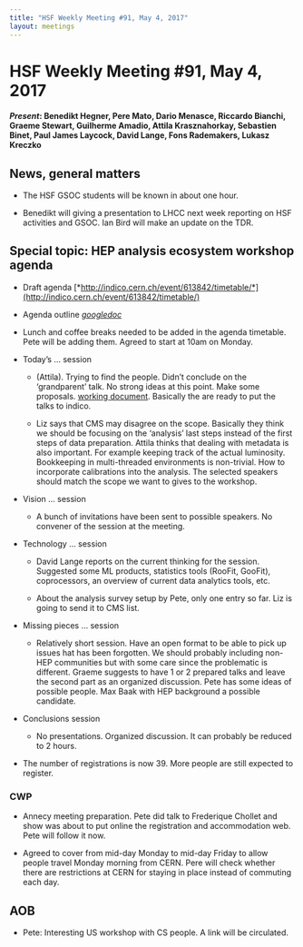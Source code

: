```yaml
---
title: "HSF Weekly Meeting #91, May 4, 2017"
layout: meetings
---
```


# HSF Weekly Meeting #91, May 4, 2017

#### *Present*: Benedikt Hegner, Pere Mato, Dario Menasce, Riccardo Bianchi, Graeme Stewart, Guilherme Amadio, Attila Krasznahorkay, Sebastien Binet, Paul James Laycock, David Lange, Fons Rademakers, Lukasz Kreczko

## News, general matters

-   The HSF GSOC students will be known in about one hour.

-   Benedikt will giving a presentation to LHCC next week reporting on HSF activities and GSOC. Ian Bird will make an update on the TDR.

## Special topic: HEP analysis ecosystem workshop agenda

-   Draft agenda [*http://indico.cern.ch/event/613842/timetable/*](http://indico.cern.ch/event/613842/timetable/)

-   Agenda outline [*googledoc*](https://docs.google.com/document/d/1F2v4W5X216sXALToBTT-jT0fFkaIQhld2cqDnSqdv-I/edit?usp=sharing)

-   Lunch and coffee breaks needed to be added in the agenda timetable. Pete will be adding them. Agreed to start at 10am on Monday.

-   Today’s … session

    -   (Attila). Trying to find the people. Didn’t conclude on the ‘grandparent’ talk. No strong ideas at this point. Make some proposals. [working document](https://docs.google.com/document/d/12r6jSwJuUB9mgUK7APnmUDh7H80fluxGolWxhpLpXjI/edit). Basically the are ready to put the talks to indico.

    -   Liz says that CMS may disagree on the scope. Basically they think we should be focusing on the ‘analysis’ last steps instead of the first steps of data preparation. Attila thinks that dealing with metadata is also important. For example keeping track of the actual luminosity. Bookkeeping in multi-threaded environments is non-trivial. How to incorporate calibrations into the analysis. The selected speakers should match the scope we want to gives to the workshop.

-   Vision … session

    -   A bunch of invitations have been sent to possible speakers. No convener of the session at the meeting.

-   Technology … session

    -   David Lange reports on the current thinking for the session. Suggested some ML products, statistics tools (RooFit, GooFit), coprocessors, an overview of current data analytics tools, etc.

    -   About the analysis survey setup by Pete, only one entry so far. Liz is going to send it to CMS list.

-   Missing pieces … session

    -   Relatively short session. Have an open format to be able to pick up issues hat has been forgotten. We should probably including non-HEP communities but with some care since the problematic is different. Graeme suggests to have 1 or 2 prepared talks and leave the second part as an organized discussion. Pete has some ideas of possible people. Max Baak with HEP background a possible candidate.

-   Conclusions session

    -   No presentations. Organized discussion. It can probably be reduced to 2 hours.

-   The number of registrations is now 39. More people are still expected to register.

### CWP

-   Annecy meeting preparation. Pete did talk to Frederique Chollet and show was about to put online the registration and accommodation web. Pete will follow it now.

-   Agreed to cover from mid-day Monday to mid-day Friday to allow people travel Monday morning from CERN. Pere will check whether there are restrictions at CERN for staying in place instead of commuting each day.

## AOB

-   Pete: Interesting US workshop with CS people. A link will be circulated.


